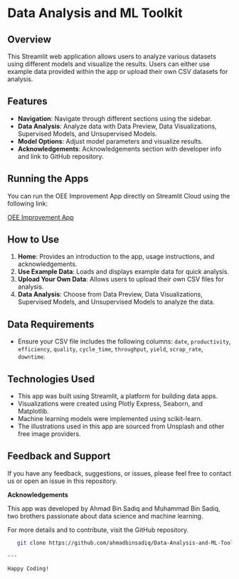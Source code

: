 
# Data Analysis and ML Toolkit

## Overview

This Streamlit web application allows users to analyze various datasets using different models and visualize the results. Users can either use example data provided within the app or upload their own CSV datasets for analysis.

## Features

- **Navigation**: Navigate through different sections using the sidebar.
- **Data Analysis**: Analyze data with Data Preview, Data Visualizations, Supervised Models, and Unsupervised Models.
- **Model Options**: Adjust model parameters and visualize results.
- **Acknowledgements**: Acknowledgements section with developer info and link to GitHub repository.

## Running the Apps

You can run the OEE Improvement App directly on Streamlit Cloud using the following link:

[OEE Improvement App](https://ahmadbinsadiq-dataanalysisandmltoolkit-bzh76r4nzgv4emnjja4bqq.streamlit.app/)

## How to Use

1. **Home**: Provides an introduction to the app, usage instructions, and acknowledgements.
2. **Use Example Data**: Loads and displays example data for quick analysis.
3. **Upload Your Own Data**: Allows users to upload their own CSV files for analysis.
4. **Data Analysis**: Choose from Data Preview, Data Visualizations, Supervised Models, and Unsupervised Models to analyze the data.

## Data Requirements

- Ensure your CSV file includes the following columns: `date`, `productivity`, `efficiency`, `quality`, `cycle_time`, `throughput`, `yield`, `scrap_rate`, `downtime`.

## Technologies Used

- This app was built using Streamlit, a platform for building data apps.
- Visualizations were created using Plotly Express, Seaborn, and Matplotlib.
- Machine learning models were implemented using scikit-learn.
- The illustrations used in this app are sourced from Unsplash and other free image providers.
    
## Feedback and Support

If you have any feedback, suggestions, or issues, please feel free to contact us or open an issue in this repository.

**Acknowledgements**

This app was developed by Ahmad Bin Sadiq and Muhammad Bin Sadiq, two brothers passionate about data science and machine learning.

For more details and to contribute, visit the GitHub repository.
```bash
   git clone https://github.com/ahmadbinsadiq/Data-Analysis-and-ML-Toolkit.git

---

Happy Coding!
